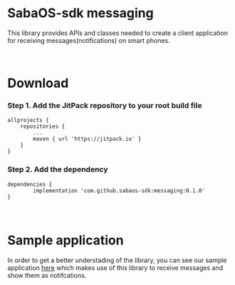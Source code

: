 <H1>SabaOS-sdk messaging</H1>

This library provides APIs and classes needed to create a client application for receiving messages(notifications) on smart phones.

<br/>
<H1>Download</H1>

<H3>Step 1. Add the JitPack repository to your root build file</H3>

	allprojects {
		repositories {
			...
			maven { url 'https://jitpack.io' }
		}
	}
  
  
<H3>Step 2. Add the dependency</H3>

	dependencies {
	        implementation 'com.github.sabaos-sdk:messaging:0.1.0'
	}
	

 <H1><br/>Sample application</H1>
 In order to get a better understading of the library, you can see our sample application <a href="https://github.com/sabaos-sdk/messaging-sample-app">here</a> which makes use of this library to receive messages and show them as notifcations.
